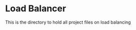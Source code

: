 <h1> Load Balancer </h1>
<p> This is the directory to hold all project files on load balancing </p>
